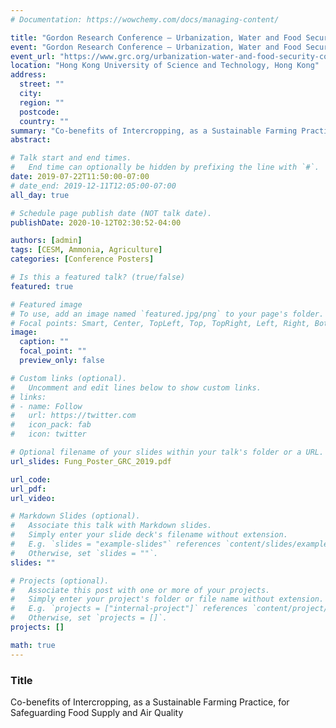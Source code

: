 ```yaml
---
# Documentation: https://wowchemy.com/docs/managing-content/

title: "Gordon Research Conference – Urbanization, Water and Food Security 2019"
event: "Gordon Research Conference – Urbanization, Water and Food Security 2019"
event_url: "https://www.grc.org/urbanization-water-and-food-security-conference/2019/"
location: "Hong Kong University of Science and Technology, Hong Kong"
address:
  street: ""
  city:
  region: ""
  postcode:
  country: ""
summary: "Co-benefits of Intercropping, as a Sustainable Farming Practice, for Safeguarding Food Supply and Air Quality"
abstract:

# Talk start and end times.
#   End time can optionally be hidden by prefixing the line with `#`.
date: 2019-07-22T11:50:00-07:00
# date_end: 2019-12-11T12:05:00-07:00
all_day: true

# Schedule page publish date (NOT talk date).
publishDate: 2020-10-12T02:30:52-04:00

authors: [admin]
tags: [CESM, Ammonia, Agriculture]
categories: [Conference Posters]

# Is this a featured talk? (true/false)
featured: true

# Featured image
# To use, add an image named `featured.jpg/png` to your page's folder.
# Focal points: Smart, Center, TopLeft, Top, TopRight, Left, Right, BottomLeft, Bottom, BottomRight.
image:
  caption: ""
  focal_point: ""
  preview_only: false

# Custom links (optional).
#   Uncomment and edit lines below to show custom links.
# links:
# - name: Follow
#   url: https://twitter.com
#   icon_pack: fab
#   icon: twitter

# Optional filename of your slides within your talk's folder or a URL.
url_slides: Fung_Poster_GRC_2019.pdf

url_code:
url_pdf:
url_video:

# Markdown Slides (optional).
#   Associate this talk with Markdown slides.
#   Simply enter your slide deck's filename without extension.
#   E.g. `slides = "example-slides"` references `content/slides/example-slides.md`.
#   Otherwise, set `slides = ""`.
slides: ""

# Projects (optional).
#   Associate this post with one or more of your projects.
#   Simply enter your project's folder or file name without extension.
#   E.g. `projects = ["internal-project"]` references `content/project/deep-learning/index.md`.
#   Otherwise, set `projects = []`.
projects: []

math: true
---
```


### Title

Co-benefits of Intercropping, as a Sustainable Farming Practice, for Safeguarding Food Supply and Air Quality
